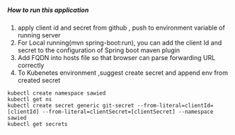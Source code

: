 ##### How to run this application

1. apply client id and secret from github , push to environment variable of running server
2. For Local running(mvn spring-boot:run), you can add the client Id and secret to the configuration of Spring boot maven plugin 
3. Add FQDN into hosts file so that browser can parse forwarding URL correctly
4. To Kubenetes environment ,suggest create secret and append env from created secret

```shell script
kubectl create namespace sawied
kubectl get ns
kubectl create secret generic git-secret --from-literal=clientId=[clientId] --from-literal=clientSecret=[clientSecret] --namespace sawied
kubectl get secrets
```